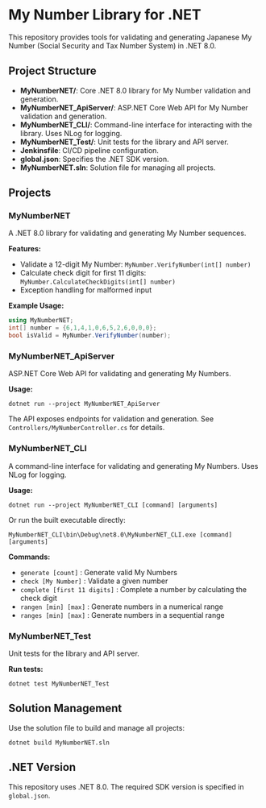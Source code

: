 # My Number Library for .NET

This repository provides tools for validating and generating Japanese My Number (Social Security and Tax Number System) in .NET 8.0.

## Project Structure

- **MyNumberNET/**: Core .NET 8.0 library for My Number validation and generation.
- **MyNumberNET_ApiServer/**: ASP.NET Core Web API for My Number validation and generation.
- **MyNumberNET_CLI/**: Command-line interface for interacting with the library. Uses NLog for logging.
- **MyNumberNET_Test/**: Unit tests for the library and API server.
- **Jenkinsfile**: CI/CD pipeline configuration.
- **global.json**: Specifies the .NET SDK version.
- **MyNumberNET.sln**: Solution file for managing all projects.

## Projects

### MyNumberNET
A .NET 8.0 library for validating and generating My Number sequences.

**Features:**
- Validate a 12-digit My Number: `MyNumber.VerifyNumber(int[] number)`
- Calculate check digit for first 11 digits: `MyNumber.CalculateCheckDigits(int[] number)`
- Exception handling for malformed input

**Example Usage:**
```csharp
using MyNumberNET;
int[] number = {6,1,4,1,0,6,5,2,6,0,0,0};
bool isValid = MyNumber.VerifyNumber(number);
```

### MyNumberNET_ApiServer
ASP.NET Core Web API for validating and generating My Numbers.

**Usage:**
```
dotnet run --project MyNumberNET_ApiServer
```
The API exposes endpoints for validation and generation. See `Controllers/MyNumberController.cs` for details.

### MyNumberNET_CLI
A command-line interface for validating and generating My Numbers. Uses NLog for logging.

**Usage:**
```
dotnet run --project MyNumberNET_CLI [command] [arguments]
```
Or run the built executable directly:
```
MyNumberNET_CLI\bin\Debug\net8.0\MyNumberNET_CLI.exe [command] [arguments]
```
**Commands:**
- `generate [count]` : Generate valid My Numbers
- `check [My Number]` : Validate a given number
- `complete [first 11 digits]` : Complete a number by calculating the check digit
- `rangen [min] [max]` : Generate numbers in a numerical range
- `ranges [min] [max]` : Generate numbers in a sequential range

### MyNumberNET_Test
Unit tests for the library and API server.

**Run tests:**
```
dotnet test MyNumberNET_Test
```

## Solution Management

Use the solution file to build and manage all projects:
```
dotnet build MyNumberNET.sln
```

## .NET Version

This repository uses .NET 8.0. The required SDK version is specified in `global.json`.
